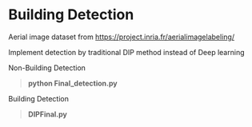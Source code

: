 Building Detection
==================================

Aerial image dataset from https://project.inria.fr/aerialimagelabeling/

Implement detection by traditional DIP method instead of Deep learning

Non-Building Detection
> **python Final_detection.py**

Building Detection
> **DIPFinal.py**
